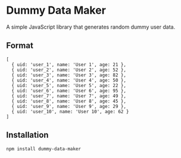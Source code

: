 # Dummy Data Maker

A simple JavaScript library that generates random dummy user data.

## Format
```
[
  { uid: 'user_1', name: 'User 1', age: 21 },
  { uid: 'user_2', name: 'User 2', age: 52 },
  { uid: 'user_3', name: 'User 3', age: 82 },
  { uid: 'user_4', name: 'User 4', age: 50 },
  { uid: 'user_5', name: 'User 5', age: 22 },
  { uid: 'user_6', name: 'User 6', age: 95 },
  { uid: 'user_7', name: 'User 7', age: 49 },
  { uid: 'user_8', name: 'User 8', age: 45 },
  { uid: 'user_9', name: 'User 9', age: 29 },
  { uid: 'user_10', name: 'User 10', age: 62 }
]
```
## Installation

```
npm install dummy-data-maker
```